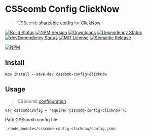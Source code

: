 # CSScomb Config ClickNow
> CSScomb [shareable config](https://github.com/csscomb/csscomb.js/blob/master/doc/configuration.md) for [ClickNow](https://github.com/cknow/csscomb-config-clicknow)

[![Build Status](https://img.shields.io/travis/cknow/csscomb-config-clicknow.svg)](https://travis-ci.org/cknow/csscomb-config-clicknow)
[![NPM Version](https://img.shields.io/npm/v/csscomb-config-clicknow.svg)](https://www.npmjs.com/package/csscomb-config-clicknow)
[![Downloads](https://img.shields.io/npm/dt/csscomb-config-clicknow.svg)](https://www.npmjs.com/package/csscomb-config-clicknow)
[![Dependency Status](https://img.shields.io/david/cknow/csscomb-config-clicknow.svg)](https://david-dm.org/cknow/csscomb-config-clicknow)
[![devDependency Status](https://img.shields.io/david/dev/cknow/csscomb-config-clicknow.svg)](https://david-dm.org/cknow/csscomb-config-clicknow#info=devDependencies)
[![MIT License](https://img.shields.io/npm/l/csscomb-config-clicknow.svg)](http://opensource.org/licenses/MIT)
[![Semantic Release](https://img.shields.io/badge/%20%20%F0%9F%93%A6%F0%9F%9A%80-semantic--release-e10079.svg)](https://github.com/semantic-release/semantic-release)

[![NPM](https://nodei.co/npm/csscomb-config-clicknow.png?downloads=true&downloadRank=true&stars=true)](https://nodei.co/npm/csscomb-config-clicknow)

## Install

```
npm install --save-dev csscomb-config-clicknow
```

## Usage
> CSScomb [configuration](https://github.com/csscomb/csscomb.js/blob/master/doc/configuration.md#where-to-put-config)

```
var csscombconfig = require('csscomb-config-clicknow');
```

Path CSScomb config file:

```
./node_modules/csscomb-config-clicknow/config.json
```
